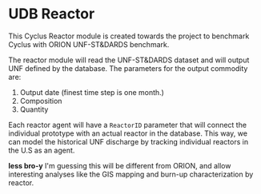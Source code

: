# UDB Reactor

This Cyclus Reactor module is created towards the project
to benchmark Cyclus with ORION UNF-ST&DARDS benchmark.

The reactor module will read the UNF-ST&DARDS dataset
and will output UNF defined by the database. The parameters
for the output commodity are:

1. Output date (finest time step is one month.)
2. Composition
3. Quantity

Each reactor agent will have a `ReactorID` parameter
that will connect the individual prototype with an
actual reactor in the database. This way, we can model
the historical UNF discharge by tracking
individual reactors in the U.S as an agent.

**less bro-y**
I'm guessing this will be different from ORION, and allow
interesting analyses like the GIS mapping and burn-up
characterization by reactor.
